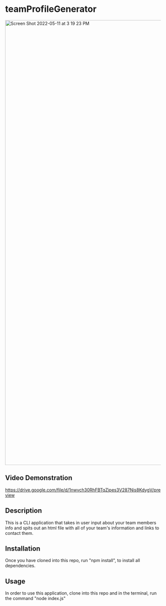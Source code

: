 # teamProfileGenerator

<img width="1440" alt="Screen Shot 2022-05-11 at 3 19 23 PM" src="https://user-images.githubusercontent.com/98631402/167943542-79659aa8-495b-4124-998c-504f3f52b0a8.png">

## Video Demonstration
https://drive.google.com/file/d/1nwvch30RhFBTqZjpes3V287Nis8KdygV/preview

## Description
This is a CLI application that takes in user input about your team members info and spits out an html file with all of your team's information and links to contact them.

## Installation
Once you have cloned into this repo, run "npm install", to install all dependencies.

## Usage
In order to use this application, clone into this repo and in the terminal, run the command "node index.js"

